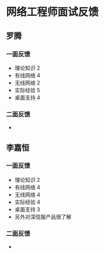 # 网络工程师面试反馈

## 罗腾

### 一面反馈

* 理论知识 2
* 有线网络 4
* 无线网络 2
* 实际经验 5
* 桌面支持 4

### 二面反馈

* 

## 李嘉恒

### 一面反馈

* 理论知识 2
* 有线网络 4
* 无线网络 4
* 实际经验 4
* 桌面支持 3
* 另外对深信服产品很了解

### 二面反馈

* 